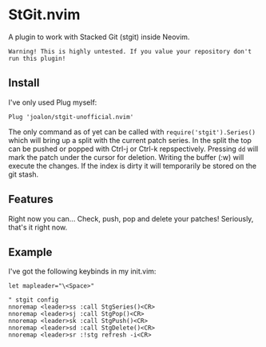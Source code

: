 # StGit.nvim
A plugin to work with Stacked Git (stgit) inside Neovim.

`Warning! This is highly untested. If you value your repository don't run this plugin!`

## Install
I've only used Plug myself:

```
Plug 'joalon/stgit-unofficial.nvim'
```

The only command as of yet can be called with `require('stgit').Series()` which will
bring up a split with the current patch series. In the split the top can be pushed
or popped with Ctrl-j or Ctrl-k repspectively. Pressing `dd` will mark the patch
under the cursor for deletion. Writing the buffer (:w) will execute the changes.
If the index is dirty it will temporarily be stored on the git stash.

## Features
Right now you can... Check, push, pop and delete your patches! Seriously, that's it right now.

## Example
I've got the following keybinds in my init.vim:

```
let mapleader="\<Space>"

" stgit config
nnoremap <leader>ss :call StgSeries()<CR>
nnoremap <leader>sj :call StgPop()<CR>
nnoremap <leader>sk :call StgPush()<CR>
nnoremap <leader>sd :call StgDelete()<CR>
nnoremap <leader>sr :!stg refresh -i<CR>
```
